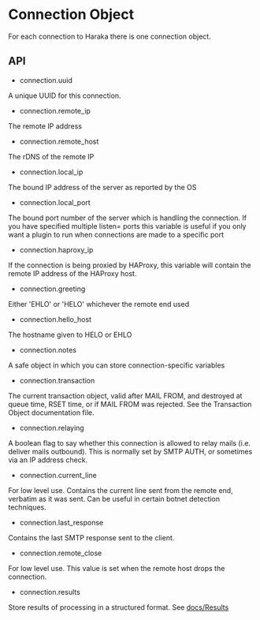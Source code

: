 Connection Object
=================

For each connection to Haraka there is one connection object.

API
---

* connection.uuid

A unique UUID for this connection.

* connection.remote\_ip

The remote IP address

* connection.remote\_host

The rDNS of the remote IP

* connection.local\_ip

The bound IP address of the server as reported by the OS

* connection.local\_port

The bound port number of the server which is handling the connection.
If you have specified multiple listen= ports this variable is useful
if you only want a plugin to run when connections are made to a specific
port

* connection.haproxy\_ip

If the connection is being proxied by HAProxy, this variable will
contain the remote IP address of the HAProxy host.

* connection.greeting

Either 'EHLO' or 'HELO' whichever the remote end used

* connection.hello\_host

The hostname given to HELO or EHLO

* connection.notes

A safe object in which you can store connection-specific variables

* connection.transaction

The current transaction object, valid after MAIL FROM, and destroyed at queue
time, RSET time, or if MAIL FROM was rejected. See the Transaction Object
documentation file.

* connection.relaying

A boolean flag to say whether this connection is allowed to relay mails (i.e.
deliver mails outbound). This is normally set by SMTP AUTH, or sometimes via
an IP address check.

* connection.current\_line

For low level use. Contains the current line sent from the remote end,
verbatim as it was sent. Can be useful in certain botnet detection techniques.

* connection.last\_response

Contains the last SMTP response sent to the client.

* connection.remote\_close

For low level use.  This value is set when the remote host drops the connection.

* connection.results

Store results of processing in a structured format. See [docs/Results](http://haraka.github.io/manual/Results.html)

